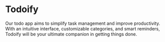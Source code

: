 # Todoify
Our todo app aims to simplify task management and improve productivity. With an intuitive interface, customizable categories, and smart reminders, Todoify will be your ultimate companion in getting things done.
